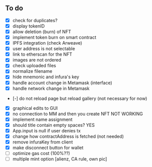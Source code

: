 ## To do

 - [x] check for duplicates?
 - [x] display tokenID
 - [x] allow deletion (burn) of NFT
 - [x] implement token burn on smart contract
 - [x] IPFS integration (check Arweave)
 - [x] user address is not selectable
 - [x] link to etherscan for the NFT
 - [x] images are not ordered
 - [x] check uploaded files
 - [x] normalize filename
 - [x] hide mnemonic and infura's key
 - [x] handle account change in Metamask (interface)
 - [x] handle network change in Metamask
 - [-] do not reload page but reload gallery (not necessary for now)
 - [x] graphical edits to GUI
 - [x] no connection to MM and then you create NFT NOT WORKING
 - [x] implement name assignment
 - [x] should title contain empty spaces? YES
 - [x] App.input is null if user denies tx
 - [x] change how contractAddress is fetched (not needed)
 - [x] remove infuraKey from client
 - [x] make disconnect button for wallet
 - [ ] optimize gas cost (100%??)
 - [ ] multiple mint option [alienz, CA rule, own pic]
